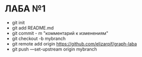 # ЛАБА №1

- git init
- git add README.md
- git commit - m "комментарий к изменениям"
- git checkout -b mybranch
- git remote add origin https://github.com/elizarpif/graph-laba
- git push —set-upstream origin mybranch
